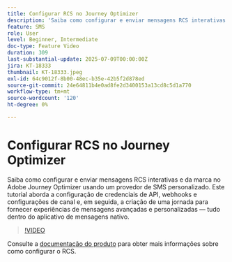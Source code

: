 ```yaml
---
title: Configurar RCS no Journey Optimizer
description: 'Saiba como configurar e enviar mensagens RCS interativas e da marca no Adobe Journey Optimizer usando um provedor de SMS personalizado. Este tutorial aborda a configuração de credenciais de API, webhooks e configurações de canal e, em seguida, a criação de uma jornada para fornecer experiências de mensagens avançadas e personalizadas: tudo isso no aplicativo de mensagens nativo.'
feature: SMS
role: User
level: Beginner, Intermediate
doc-type: Feature Video
duration: 309
last-substantial-update: 2025-07-09T00:00:00Z
jira: KT-18333
thumbnail: KT-18333.jpeg
exl-id: 64c9012f-8b00-48ec-b35e-42b5f2d878ed
source-git-commit: 24e64811b4e0ad8fe2d3400153a13cd8c5d1a770
workflow-type: tm+mt
source-wordcount: '120'
ht-degree: 0%

---
```


# Configurar RCS no Journey Optimizer

Saiba como configurar e enviar mensagens RCS interativas e da marca no Adobe Journey Optimizer usando um provedor de SMS personalizado. Este tutorial aborda a configuração de credenciais de API, webhooks e configurações de canal e, em seguida, a criação de uma jornada para fornecer experiências de mensagens avançadas e personalizadas — tudo dentro do aplicativo de mensagens nativo.

>[!VIDEO](https://video.tv.adobe.com/v/3464755/?learn=on&enablevpops)

Consulte a [documentação do produto](https://experienceleague.adobe.com/pt-br/docs/journey-optimizer/using/channels/sms/configure-sms/sms-configuration) para obter mais informações sobre como configurar o RCS.
